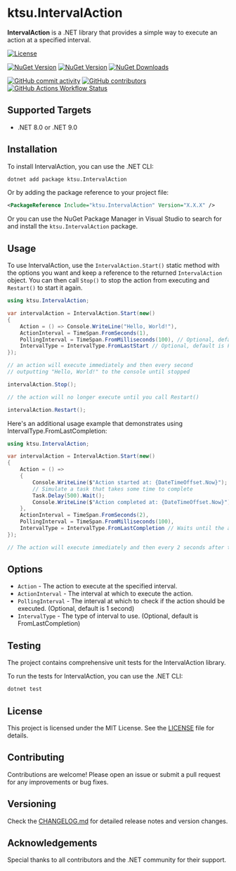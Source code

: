 # ktsu.IntervalAction

**IntervalAction** is a .NET library that provides a simple way to execute an action at a specified interval.

[![License](https://img.shields.io/github/license/ktsu-dev/IntervalAction.svg?label=&logo=nuget)](LICENSE.md)

[![NuGet Version](https://img.shields.io/nuget/v/ktsu.IntervalAction?label=Stable&logo=nuget)](https://nuget.org/packages/ktsu.IntervalAction)
[![NuGet Version](https://img.shields.io/nuget/vpre/ktsu.IntervalAction?label=Latest&logo=nuget)](https://nuget.org/packages/ktsu.IntervalAction)
[![NuGet Downloads](https://img.shields.io/nuget/dt/ktsu.IntervalAction?label=Downloads&logo=nuget)](https://nuget.org/packages/ktsu.IntervalAction)

[![GitHub commit activity](https://img.shields.io/github/commit-activity/m/ktsu-dev/IntervalAction?label=&logo=github)](https://github.com/ktsu-dev/IntervalAction/commits/main)
[![GitHub contributors](https://img.shields.io/github/contributors/ktsu-dev/IntervalAction?label=&logo=github)](https://github.com/ktsu-dev/IntervalAction/graphs/contributors)
[![GitHub Actions Workflow Status](https://img.shields.io/github/actions/workflow/status/ktsu-dev/IntervalAction/dotnet.yml?label=&logo=github)](https://github.com/ktsu-dev/IntervalAction/actions)

## Supported Targets

- .NET 8.0 or .NET 9.0

## Installation

To install IntervalAction, you can use the .NET CLI:

```bash
dotnet add package ktsu.IntervalAction
```

Or by adding the package reference to your project file:

```xml
<PackageReference Include="ktsu.IntervalAction" Version="X.X.X" />
```

Or you can use the NuGet Package Manager in Visual Studio to search for and install the `ktsu.IntervalAction` package.

## Usage

To use IntervalAction, use the `IntervalAction.Start()` static method with the options you want and keep a reference to the returned `IntervalAction` object. You can then call `Stop()` to stop the action from executing and `Restart()` to start it again.

```csharp
using ktsu.IntervalAction;

var intervalAction = IntervalAction.Start(new()
{
    Action = () => Console.WriteLine("Hello, World!"),
    ActionInterval = TimeSpan.FromSeconds(1),
    PollingInterval = TimeSpan.FromMilliseconds(100), // Optional, default is 1 second
    IntervalType = IntervalType.FromLastStart // Optional, default is FromLastCompletion
});

// an action will execute immediately and then every second
// outputting "Hello, World!" to the console until stopped

intervalAction.Stop();

// the action will no longer execute until you call Restart()

intervalAction.Restart();
```

Here's an additional usage example that demonstrates using IntervalType.FromLastCompletion:

```csharp
using ktsu.IntervalAction;

var intervalAction = IntervalAction.Start(new()
{
    Action = () =>
    {
        Console.WriteLine($"Action started at: {DateTimeOffset.Now}");
        // Simulate a task that takes some time to complete
        Task.Delay(500).Wait();
        Console.WriteLine($"Action completed at: {DateTimeOffset.Now}");
    },
    ActionInterval = TimeSpan.FromSeconds(2),
    PollingInterval = TimeSpan.FromMilliseconds(100),
    IntervalType = IntervalType.FromLastCompletion // Waits until the action completes before starting the interval timer
});

// The action will execute immediately and then every 2 seconds after the previous execution completes
```

## Options

- `Action` - The action to execute at the specified interval.
- `ActionInterval` - The interval at which to execute the action.
- `PollingInterval` - The interval at which to check if the action should be executed. (Optional, default is 1 second)
- `IntervalType` - The type of interval to use. (Optional, default is FromLastCompletion)

## Testing

The project contains comprehensive unit tests for the IntervalAction library.

To run the tests for IntervalAction, you can use the .NET CLI:

```bash
dotnet test
```

## License

This project is licensed under the MIT License. See the [LICENSE](LICENSE.md) file for details.

## Contributing

Contributions are welcome! Please open an issue or submit a pull request for any improvements or bug fixes.

## Versioning

Check the [CHANGELOG.md](CHANGELOG.md) for detailed release notes and version changes.

## Acknowledgements

Special thanks to all contributors and the .NET community for their support.

